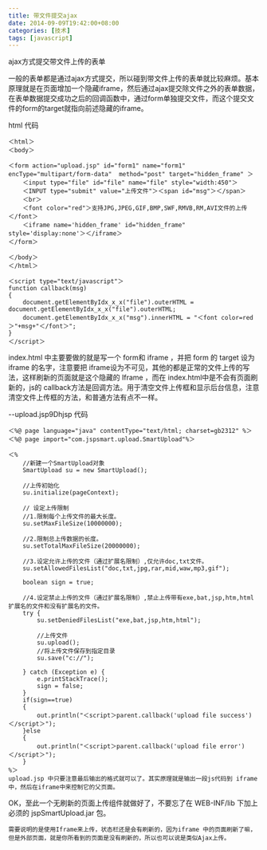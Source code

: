 ```yaml
---
title: 带文件提交ajax
date: 2014-09-09T19:42:00+08:00
categories: [技术]
tags: [javascript]
---
```


ajax方式提交带文件上传的表单


一般的表单都是通过ajax方式提交，所以碰到带文件上传的表单就比较麻烦。基本原理就是在页面增加一个隐藏iframe，然后通过ajax提交除文件之外的表单数据，在表单数据提交成功之后的回调函数中，通过form单独提交文件，而这个提交文件的form的target就指向前述隐藏的iframe。

<!--more-->

html 代码

```
＜html＞
＜body＞

＜form action="upload.jsp" id="form1" name="form1" encType="multipart/form-data"  method="post" target="hidden_frame" ＞
    ＜input type="file" id="file" name="file" style="width:450"＞
    ＜INPUT type="submit" value="上传文件"＞＜span id="msg"＞＜/span＞
    ＜br＞
    ＜font color="red"＞支持JPG,JPEG,GIF,BMP,SWF,RMVB,RM,AVI文件的上传＜/font＞
    ＜iframe name='hidden_frame' id="hidden_frame" style='display:none'＞＜/iframe＞
＜/form＞

＜/body＞
＜/html＞

＜script type="text/javascript"＞
function callback(msg)
{
    document.getElementByIdx_x_x("file").outerHTML = document.getElementByIdx_x_x("file").outerHTML;
    document.getElementByIdx_x_x("msg").innerHTML = "＜font color=red＞"+msg+"＜/font＞";
}
＜/script＞
```

index.html 中主要要做的就是写一个 form和 iframe ，并把 form 的 target 设为 iframe 的名字，注意要把 iframe设为不可见，其他的都是正常的文件上传的写法，这样刷新的页面就是这个隐藏的 Iframe ，而在 index.html中是不会有页面刷新的，js的 callback方法是回调方法。用于清空文件上传框和显示后台信息，注意清空文件上传框的方法，和普通方法有点不一样。



--upload.jsp9Dhjsp 代码

```
＜%@ page language="java" contentType="text/html; charset=gb2312" %＞
＜%@ page import="com.jspsmart.upload.SmartUpload"%＞

＜%
    //新建一个SmartUpload对象
    SmartUpload su = new SmartUpload();

    //上传初始化
    su.initialize(pageContext);

    // 设定上传限制
    //1.限制每个上传文件的最大长度。
    su.setMaxFileSize(10000000);

    //2.限制总上传数据的长度。
    su.setTotalMaxFileSize(20000000);

    //3.设定允许上传的文件（通过扩展名限制）,仅允许doc,txt文件。
    su.setAllowedFilesList("doc,txt,jpg,rar,mid,waw,mp3,gif");

    boolean sign = true;

    //4.设定禁止上传的文件（通过扩展名限制）,禁止上传带有exe,bat,jsp,htm,html扩展名的文件和没有扩展名的文件。
    try {
        su.setDeniedFilesList("exe,bat,jsp,htm,html");

        //上传文件
        su.upload();
        //将上传文件保存到指定目录
        su.save("c://");

    } catch (Exception e) {
        e.printStackTrace();
        sign = false;
    }
    if(sign==true)
    {
        out.println("＜script＞parent.callback('upload file success')＜/script＞");
    }else
    {
        out.println("＜script＞parent.callback('upload file error')＜/script＞");
    }
%＞
upload.jsp 中只要注意最后输出的格式就可以了。其实原理就是输出一段js代码到 iframe 中，然后在iframe中来控制它的父页面。
```

OK，至此一个无刷新的页面上传组件就做好了，不要忘了在 WEB-INF/lib 下加上必须的 jspSmartUpload.jar 包。

    需要说明的是使用Iframe来上传，状态栏还是会有刷新的，因为iframe 中的页面刷新了嘛，但是外部页面，就是你所看到的页面是没有刷新的，所以也可以说是类似Ajax上传。
